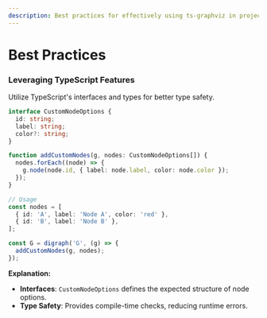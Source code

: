 ```yaml
---
description: Best practices for effectively using ts-graphviz in projects.
---
```


# Best Practices

### Leveraging TypeScript Features

Utilize TypeScript's interfaces and types for better type safety.

```typescript
interface CustomNodeOptions {
  id: string;
  label: string;
  color?: string;
}

function addCustomNodes(g, nodes: CustomNodeOptions[]) {
  nodes.forEach((node) => {
    g.node(node.id, { label: node.label, color: node.color });
  });
}

// Usage
const nodes = [
  { id: 'A', label: 'Node A', color: 'red' },
  { id: 'B', label: 'Node B' },
];

const G = digraph('G', (g) => {
  addCustomNodes(g, nodes);
});
```

**Explanation:**

* **Interfaces**: `CustomNodeOptions` defines the expected structure of node options.
* **Type Safety**: Provides compile-time checks, reducing runtime errors.
